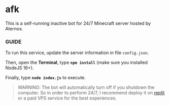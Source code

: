 # afk

This is a self-running inactive bot for 24/7 Minecraft server hosted by Aternos.

### GUIDE

To run this service, update the server information in file `config.json`.

Then, open the **Terminal**, type **`npm install`** (make sure you installed NodeJS 16+).

Finally, type **`node index.js`** to execute.

> WARNING: The bot will automatically turn off if you shutdown the computer. 
> So in order to perform 24/7, I recommend deploy it on [replit]() or a paid VPS service for the best experiences.